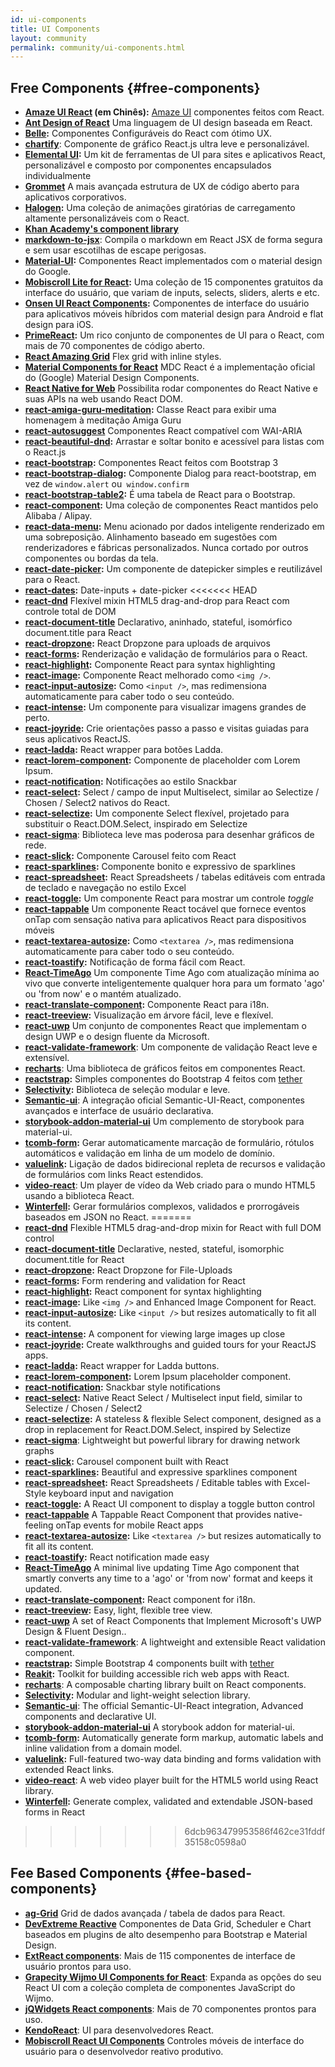 ```yaml
---
id: ui-components
title: UI Components
layout: community
permalink: community/ui-components.html
---
```


## Free Components {#free-components}
* **[Amaze UI React](https://github.com/amazeui/amazeui-react) (em Chinês):** [Amaze UI](https://github.com/allmobilize/amazeui) componentes feitos com React.
* **[Ant Design of React](https://github.com/ant-design/ant-design)** Uma linguagem de UI design baseada em React.
* **[Belle](https://github.com/nikgraf/belle/):** Componentes Configuráveis do React ​​com ótimo UX.
* **[chartify](https://github.com/kirillstepkin/chartify)**: Componente de gráfico React.js ultra leve e personalizável.
* **[Elemental UI](http://elemental-ui.com):** Um kit de ferramentas de UI para sites e aplicativos React, personalizável e composto por componentes encapsulados individualmente
* **[Grommet](https://grommet.io/)** A mais avançada estrutura de UX de código aberto para aplicativos corporativos.
* **[Halogen](https://yuanyan.github.io/halogen/):** Uma coleção de animações giratórias de carregamento altamente personalizáveis ​​com o React.
* **[Khan Academy's component library](https://khan.github.io/react-components/)**
* **[markdown-to-jsx](https://www.npmjs.com/package/markdown-to-jsx)**: Compila o markdown em React JSX de forma segura e sem usar escotilhas de escape perigosas.
* **[Material-UI](https://material-ui.com/):** Componentes React implementados com o material design do Google.
* **[Mobiscroll Lite for React](https://mobiscroll.com/forms/react):** Uma coleção de 15 componentes gratuitos da interface do usuário, que variam de inputs, selects, sliders, alerts e etc.
* **[Onsen UI React Components](https://onsen.io/v2/react.html):** Componentes de interface do usuário para aplicativos móveis híbridos com material design para Android e flat design para iOS.
* **[PrimeReact](https://www.primefaces.org/primereact/):** Um rico conjunto de componentes de UI para o React, com mais de 70 componentes de código aberto.
* **[React Amazing Grid](https://github.com/Amazing-Space-Invader/react-amazing-grid)** Flex grid with inline styles.
* **[Material Components for React](https://github.com/material-components/material-components-web-react)** MDC React é a implementação oficial do (Google) Material Design Components.
* **[React Native for Web](https://github.com/necolas/react-native-web)** Possibilita rodar componentes do React Native e suas APIs na web usando React DOM.
* **[react-amiga-guru-meditation](https://github.com/gfazioli/react-amiga-guru-meditation):** Classe React para exibir uma homenagem à meditação Amiga Guru
* **[react-autosuggest](https://github.com/moroshko/react-autosuggest)** Componentes React compatível com WAI-ARIA
* **[react-beautiful-dnd](https://github.com/atlassian/react-beautiful-dnd):** Arrastar e soltar bonito e acessível para listas com o React.js
* **[react-bootstrap](https://github.com/stevoland/react-bootstrap):** Componentes React feitos com Bootstrap 3
* **[react-bootstrap-dialog](https://github.com/akiroom/react-bootstrap-dialog):** Componente Dialog para react-bootstrap, em vez de `window.alert` ou` window.confirm`
* **[react-bootstrap-table2](https://github.com/react-bootstrap-table/react-bootstrap-table2):** É uma tabela de React para o Bootstrap.
* **[react-component](https://github.com/react-component/):** Uma coleção de componentes React mantidos pelo Alibaba / Alipay.
* **[react-data-menu](https://github.com/dkozar/react-data-menu):** Menu acionado por dados inteligente renderizado em uma sobreposição. Alinhamento baseado em sugestões com renderizadores e fábricas personalizados. Nunca cortado por outros componentes ou bordas da tela.
* **[react-date-picker](https://github.com/Hacker0x01/react-datepicker):** Um componente de datepicker simples e reutilizável para o React.
* **[react-dates](https://github.com/OpusCapita/react-dates):** Date-inputs + date-picker
<<<<<<< HEAD
* **[react-dnd](https://github.com/gaearon/react-dnd)** Flexível mixin HTML5 drag-and-drop para React com controle total de DOM
* **[react-document-title](https://github.com/gaearon/react-document-title)** Declarativo, aninhado, stateful, isomórfico document.title para React
* **[react-dropzone](https://github.com/felixrieseberg/React-Dropzone):** React Dropzone para uploads de arquivos
* **[react-forms](https://prometheusresearch.github.io/react-forms/):** Renderização e validação de formulários para o React.
* **[react-highlight](https://github.com/akiran/react-highlight):** Componente React para syntax highlighting
* **[react-image](https://github.com/mbrevda/react-image):** Componente React melhorado como `<img />`.
* **[react-input-autosize](https://github.com/JedWatson/react-input-autosize):** Como `<input />`, mas redimensiona automaticamente para caber todo o seu conteúdo.
* **[react-intense](https://github.com/brycedorn/react-intense):** Um componente para visualizar imagens grandes de perto.
* **[react-joyride](https://github.com/gilbarbara/react-joyride):** Crie orientações passo a passo e visitas guiadas para seus aplicativos ReactJS.
* **[react-ladda](https://github.com/jsdir/react-ladda):** React wrapper para botões Ladda.
* **[react-lorem-component](https://github.com/martinandert/react-lorem-component):** Componente de placeholder com Lorem Ipsum.
* **[react-notification](https://github.com/pburtchaell/react-notification):** Notificações ao estilo Snackbar
* **[react-select](https://github.com/JedWatson/react-select):** Select / campo de input Multiselect, similar ao Selectize / Chosen / Select2 nativos do React.
* **[react-selectize](https://furqanzafar.github.io/react-selectize/):** Um componente Select flexível, projetado para substituir o React.DOM.Select, inspirado em Selectize
* **[react-sigma](https://www.npmjs.com/package/react-sigma)**: Biblioteca leve mas poderosa para desenhar gráficos de rede.
* **[react-slick](https://github.com/akiran/react-slick):** Componente Carousel feito com React
* **[react-sparklines](https://borisyankov.github.io/react-sparklines/):** Componente bonito e expressivo de sparklines
* **[react-spreadsheet](https://github.com/felixrieseberg/React-Spreadsheet-Component):** React Spreadsheets / tabelas editáveis ​​com entrada de teclado e navegação no estilo Excel
* **[react-toggle](https://github.com/gfazioli/react-toggle):** Um componente React para mostrar um controle _toggle_
* **[react-tappable](https://github.com/JedWatson/react-tappable)** Um componente React tocável que fornece eventos onTap com sensação nativa para aplicativos React para dispositivos móveis
* **[react-textarea-autosize](https://github.com/andreypopp/react-textarea-autosize):** Como `<textarea />`, mas redimensiona automaticamente para caber todo o seu conteúdo.
* **[react-toastify](https://github.com/fkhadra/react-toastify):** Notificação de forma fácil com React.
* **[React-TimeAgo](https://www.npmjs.org/package/react-timeago)** Um componente Time Ago com atualização mínima ao vivo que converte inteligentemente qualquer hora para um formato 'ago' ou 'from now' e o mantém atualizado.
* **[react-translate-component](https://github.com/martinandert/react-translate-component):** Componente React para i18n.
* **[react-treeview](https://github.com/chenglou/react-treeview):** Visualização em árvore fácil, leve e flexível.
* **[react-uwp](https://www.react-uwp.com)** Um conjunto de componentes React que implementam o design UWP e o design fluente da Microsoft.
* **[react-validate-framework](https://github.com/MinJieLiu/react-validate-framework)**: Um componente de validação React leve e extensível.
* **[recharts](https://github.com/recharts/recharts)**: Uma biblioteca de gráficos feitos em componentes React.
* **[reactstrap](https://reactstrap.github.io/):** Simples componentes do  Bootstrap 4 feitos com [tether](http://tether.io/)
* **[Selectivity](https://arendjr.github.io/selectivity/):** Biblioteca de seleção modular e leve.
* **[Semantic-ui](https://react.semantic-ui.com/)**: A integração oficial Semantic-UI-React, componentes avançados e interface de usuário declarativa.
* **[storybook-addon-material-ui](https://github.com/sm-react/storybook-addon-material-ui)** Um complemento de storybook para material-ui.
* **[tcomb-form](https://github.com/gcanti/tcomb-form):** Gerar automaticamente marcação de formulário, rótulos automáticos e validação em linha de um modelo de domínio.
* **[valuelink](https://github.com/Volicon/valuelink):** Ligação de dados bidirecional repleta de recursos e validação de formulários com links React estendidos.
* **[video-react](https://github.com/video-react/video-react)**: Um player de vídeo da Web criado para o mundo HTML5 usando a biblioteca React.
* **[Winterfell](https://github.com/andrewhathaway/Winterfell):** Gerar formulários complexos, validados e prorrogáveis ​​baseados em JSON no React.
=======
* **[react-dnd](https://github.com/gaearon/react-dnd)** Flexible HTML5 drag-and-drop mixin for React with full DOM control
* **[react-document-title](https://github.com/gaearon/react-document-title)** Declarative, nested, stateful, isomorphic document.title for React
* **[react-dropzone](https://github.com/felixrieseberg/React-Dropzone):** React Dropzone for File-Uploads
* **[react-forms](https://prometheusresearch.github.io/react-forms/):** Form rendering and validation for React
* **[react-highlight](https://github.com/akiran/react-highlight):** React component for syntax highlighting
* **[react-image](https://github.com/mbrevda/react-image):** Like `<img />` and Enhanced Image Component for React.
* **[react-input-autosize](https://github.com/JedWatson/react-input-autosize):** Like `<input />` but resizes automatically to fit all its content.
* **[react-intense](https://github.com/brycedorn/react-intense):** A component for viewing large images up close
* **[react-joyride](https://github.com/gilbarbara/react-joyride):** Create walkthroughs and guided tours for your ReactJS apps.
* **[react-ladda](https://github.com/jsdir/react-ladda):** React wrapper for Ladda buttons.
* **[react-lorem-component](https://github.com/martinandert/react-lorem-component):** Lorem Ipsum placeholder component.
* **[react-notification](https://github.com/pburtchaell/react-notification):** Snackbar style notifications
* **[react-select](https://github.com/JedWatson/react-select):** Native React Select / Multiselect input field, similar to Selectize / Chosen / Select2
* **[react-selectize](https://furqanzafar.github.io/react-selectize/):** A stateless & flexible Select component, designed as a drop in replacement for React.DOM.Select, inspired by Selectize
* **[react-sigma](https://www.npmjs.com/package/react-sigma)**: Lightweight but powerful library for drawing network graphs
* **[react-slick](https://github.com/akiran/react-slick):** Carousel component built with React
* **[react-sparklines](https://borisyankov.github.io/react-sparklines/):** Beautiful and expressive sparklines component
* **[react-spreadsheet](https://github.com/felixrieseberg/React-Spreadsheet-Component):** React Spreadsheets / Editable tables with Excel-Style keyboard input and navigation
* **[react-toggle](https://github.com/gfazioli/react-toggle):** A React UI component to display a toggle button control
* **[react-tappable](https://github.com/JedWatson/react-tappable)** A Tappable React Component that provides native-feeling onTap events for mobile React apps
* **[react-textarea-autosize](https://github.com/andreypopp/react-textarea-autosize):** Like `<textarea />` but resizes automatically to fit all its content.
* **[react-toastify](https://github.com/fkhadra/react-toastify):** React notification made easy
* **[React-TimeAgo](https://www.npmjs.org/package/react-timeago)** A minimal live updating Time Ago component that smartly converts any time to a 'ago' or 'from now' format and keeps it updated.
* **[react-translate-component](https://github.com/martinandert/react-translate-component):** React component for i18n.
* **[react-treeview](https://github.com/chenglou/react-treeview):** Easy, light, flexible tree view.
* **[react-uwp](https://www.react-uwp.com)** A set of React Components that Implement Microsoft's UWP Design & Fluent Design..
* **[react-validate-framework](https://github.com/MinJieLiu/react-validate-framework)**: A lightweight and extensible React validation component.
* **[reactstrap](https://reactstrap.github.io/):** Simple Bootstrap 4 components built with [tether](http://tether.io/)
* **[Reakit](https://reakit.io/):** Toolkit for building accessible rich web apps with React.
* **[recharts](https://github.com/recharts/recharts)**: A composable charting library built on React components.
* **[Selectivity](https://arendjr.github.io/selectivity/):** Modular and light-weight selection library.
* **[Semantic-ui](https://react.semantic-ui.com/)**: The official Semantic-UI-React integration, Advanced components and declarative UI.
* **[storybook-addon-material-ui](https://github.com/sm-react/storybook-addon-material-ui)** A storybook addon for material-ui.
* **[tcomb-form](https://github.com/gcanti/tcomb-form):** Automatically generate form markup, automatic labels and inline validation from a domain model.
* **[valuelink](https://github.com/Volicon/valuelink):** Full-featured two-way data binding and forms validation with extended React links.
* **[video-react](https://github.com/video-react/video-react)**: A web video player built for the HTML5 world using React library.
* **[Winterfell](https://github.com/andrewhathaway/Winterfell):** Generate complex, validated and extendable JSON-based forms in React
>>>>>>> 6dcb963479953586f462ce31fddf35158c0598a0

## Fee Based Components {#fee-based-components}

* **[ag-Grid](https://www.ag-grid.com)** Grid de dados avançada / tabela de dados para React.
* **[DevExtreme Reactive](https://devexpress.github.io/devextreme-reactive/react/)** Componentes de Data Grid, Scheduler e Chart baseados em plugins de alto desempenho para Bootstrap e Material Design.
* **[ExtReact components](https://www.sencha.com/products/extreact//)**: Mais de 115 componentes de interface de usuário prontos para uso.
* **[Grapecity Wijmo UI Components for React](https://www.grapecity.com/en/react/)**: Expanda as opções do seu React UI com a coleção completa de componentes JavaScript do Wijmo.
* **[jQWidgets React components](https://www.jqwidgets.com/react/)**: Mais de 70 componentes prontos para uso.
* **[KendoReact](https://www.telerik.com/kendo-react-ui/)**: UI para desenvolvedores React.
* **[Mobiscroll React UI Components](https://mobiscroll.com/react)** Controles móveis de interface do usuário para o desenvolvedor reativo produtivo.
